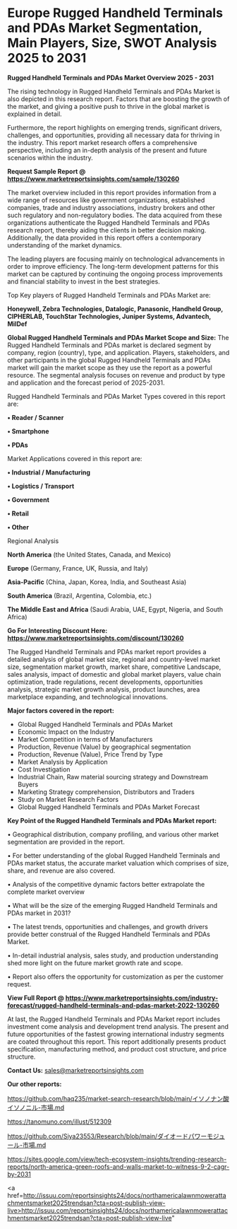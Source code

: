 # Europe Rugged Handheld Terminals and PDAs Market Segmentation, Main Players, Size, SWOT Analysis 2025 to 2031

<Strong> Rugged Handheld Terminals and PDAs Market Overview 2025 - 2031</strong>

The rising technology in Rugged Handheld Terminals and PDAs Market is also depicted in this research report. Factors that are boosting the growth of the market, and giving a positive push to thrive in the global market is explained in detail.

Furthermore, the report highlights on emerging trends, significant drivers, challenges, and opportunities, providing all necessary data for thriving in the industry. This report market research offers a comprehensive perspective, including an in-depth analysis of the present and future scenarios within the industry.

<strong>Request Sample Report @ <a href=https://www.marketreportsinsights.com/sample/130260>https://www.marketreportsinsights.com/sample/130260</a></strong>

The market overview included in this report provides information from a wide range of resources like government organizations, established companies, trade and industry associations, industry brokers and other such regulatory and non-regulatory bodies. The data acquired from these organizations authenticate the Rugged Handheld Terminals and PDAs research report, thereby aiding the clients in better decision making. Additionally, the data provided in this report offers a contemporary understanding of the market dynamics.

The leading players are focusing mainly on technological advancements in order to improve efficiency. The long-term development patterns for this market can be captured by continuing the ongoing process improvements and financial stability to invest in the best strategies.

Top Key players of Rugged Handheld Terminals and PDAs Market are:

<strong>Honeywell, Zebra Technologies, Datalogic, Panasonic, Handheld Group, CIPHERLAB, TouchStar Technologies, Juniper Systems, Advantech, MilDef</strong>

<strong><b>Global Rugged Handheld Terminals and PDAs Market Scope and Size:</b></strong>
The Rugged Handheld Terminals and PDAs market is declared segment by company, region (country), type, and application. Players, stakeholders, and other participants in the global Rugged Handheld Terminals and PDAs market will gain the market scope as they use the report as a powerful resource. The segmental analysis focuses on revenue and product by type and application and the forecast period of 2025-2031.

Rugged Handheld Terminals and PDAs Market Types covered in this report are:

<strong>• Reader / Scanner

• Smartphone

• PDAs</strong>

Market Applications covered in this report are:

<strong>• Industrial / Manufacturing

• Logistics / Transport

• Government

• Retail

• Other</strong> 

Regional Analysis

<strong>North America</strong> (the United States, Canada, and Mexico)

<strong>Europe</strong> (Germany, France, UK, Russia, and Italy)

<strong>Asia-Pacific</strong> (China, Japan, Korea, India, and Southeast Asia)

<strong>South America</strong> (Brazil, Argentina, Colombia, etc.)

<strong>The Middle East and Africa</strong> (Saudi Arabia, UAE, Egypt, Nigeria, and South Africa)

<strong>Go For Interesting Discount Here: <a href=https://www.marketreportsinsights.com/discount/130260>https://www.marketreportsinsights.com/discount/130260</a></strong>

The Rugged Handheld Terminals and PDAs market report provides a detailed analysis of global market size, regional and country-level market size, segmentation market growth, market share, competitive Landscape, sales analysis, impact of domestic and global market players, value chain optimization, trade regulations, recent developments, opportunities analysis, strategic market growth analysis, product launches, area marketplace expanding, and technological innovations.

<strong><b>Major factors covered in the report:</b></strong>
<ul>
  <li>Global Rugged Handheld Terminals and PDAs Market </li>
  <li>Economic Impact on the Industry</li>
  <li>Market Competition in terms of Manufacturers</li>
  <li>Production, Revenue (Value) by geographical segmentation</li>
  <li>Production, Revenue (Value), Price Trend by Type</li>
  <li>Market Analysis by Application</li>
  <li>Cost Investigation</li>
  <li>Industrial Chain, Raw material sourcing strategy and Downstream Buyers</li>
  <li>Marketing Strategy comprehension, Distributors and Traders</li>
  <li>Study on Market Research Factors</li>
  <li>Global Rugged Handheld Terminals and PDAs Market Forecast</li>
</ul>

<strong><b>Key Point of the Rugged Handheld Terminals and PDAs Market report:</b></strong>

• Geographical distribution, company profiling, and various other market segmentation are provided in the report.

• For better understanding of the global Rugged Handheld Terminals and PDAs market status, the accurate market valuation which comprises of size, share, and revenue are also covered.

• Analysis of the competitive dynamic factors better extrapolate the complete market overview

• What will be the size of the emerging Rugged Handheld Terminals and PDAs market in 2031?

• The latest trends, opportunities and challenges, and growth drivers provide better construal of the Rugged Handheld Terminals and PDAs Market.

• In-detail industrial analysis, sales study, and production understanding shed more light on the future market growth rate and scope.

• Report also offers the opportunity for customization as per the customer request.

<strong><b>View Full Report @ <a href=https://www.marketreportsinsights.com/industry-forecast/rugged-handheld-terminals-and-pdas-market-2022-130260>https://www.marketreportsinsights.com/industry-forecast/rugged-handheld-terminals-and-pdas-market-2022-130260</a></b></strong>


At last, the Rugged Handheld Terminals and PDAs Market report includes investment come analysis and development trend analysis. The present and future opportunities of the fastest growing international industry segments are coated throughout this report. This report additionally presents product specification, manufacturing method, and product cost structure, and price structure.

<strong>Contact Us:</strong>
sales@marketreportsinsights.com

<strong>Our other reports:</strong>

<a href=https://github.com/haq235/market-search-research/blob/main/イソノナン酸イソノニル-市場.md>https://github.com/haq235/market-search-research/blob/main/イソノナン酸イソノニル-市場.md</a>

<a href=https://tanomuno.com/illust/512309>https://tanomuno.com/illust/512309</a>

<a href=https://github.com/Siya23553/Research/blob/main/ダイオードパワーモジュール-市場.md>https://github.com/Siya23553/Research/blob/main/ダイオードパワーモジュール-市場.md</a>

<a href=https://sites.google.com/view/tech-ecosystem-insights/trending-research-reports/north-america-green-roofs-and-walls-market-to-witness-9-2-cagr-by-2031>https://sites.google.com/view/tech-ecosystem-insights/trending-research-reports/north-america-green-roofs-and-walls-market-to-witness-9-2-cagr-by-2031</a>

<a href=http://issuu.com/reportsinsights24/docs/northamericalawnmowerattachmentsmarket2025trendsan?cta=post-publish-view-live>http://issuu.com/reportsinsights24/docs/northamericalawnmowerattachmentsmarket2025trendsan?cta=post-publish-view-live</a>"
